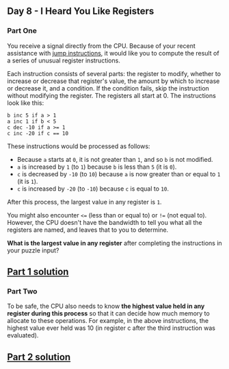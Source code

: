 ## Day 8 - I Heard You Like Registers

### Part One

You receive a signal directly from the CPU. Because of your recent assistance with
[jump instructions][3], it would like you to compute the result of a series of unusual register
instructions.

Each instruction consists of several parts: the register to modify, whether to increase or decrease
that register's value, the amount by which to increase or decrease it, and a condition.
If the condition fails, skip the instruction without modifying the register. The registers all
start at 0. The instructions look like this:

```
b inc 5 if a > 1
a inc 1 if b < 5
c dec -10 if a >= 1
c inc -20 if c == 10
```

These instructions would be processed as follows:

 * Because `a` starts at `0`, it is not greater than `1`, and so `b` is not modified.
 * `a` is increased by `1` (to `1`) because `b` is less than `5` (it is `0`).
 * `c` is decreased by `-10` (to `10`) because `a` is now greater than or equal to `1` (it is `1`).
 * `c` is increased by `-20` (to `-10`) because `c` is equal to `10`.

After this process, the largest value in any register is `1`.

You might also encounter `<=` (less than or equal to) or `!=` (not equal to). However, the CPU
doesn't have the bandwidth to tell you what all the registers are named, and leaves that to you
to determine.

**What is the largest value in any register** after completing the instructions
in your puzzle input?

[Part 1 solution][1]
--------------------

### Part Two

To be safe, the CPU also needs to know **the highest value held in any register during this
process** so that it can decide how much memory to allocate to these operations. For example,
in the above instructions, the highest value ever held was 10 (in register c after the third
instruction was evaluated).

[Part 2 solution][2]
--------------------


[1]: part_1.py
[2]: part_2.py
[3]: ../day_5
